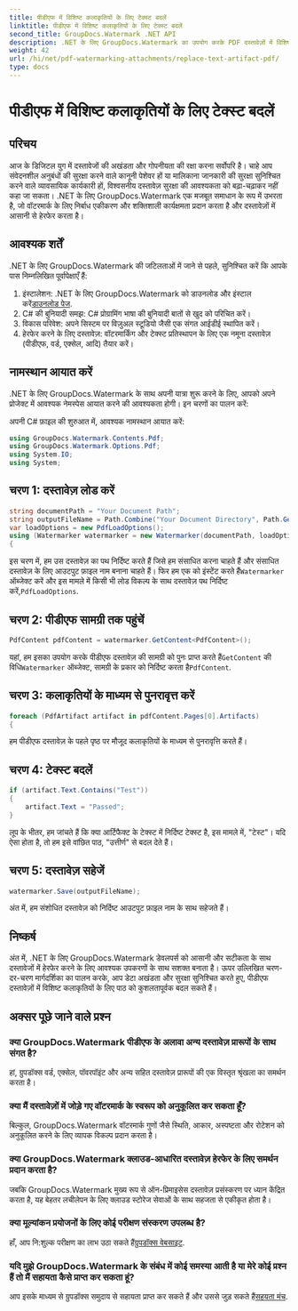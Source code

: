 ```yaml
---
title: पीडीएफ में विशिष्ट कलाकृतियों के लिए टेक्स्ट बदलें
linktitle: पीडीएफ में विशिष्ट कलाकृतियों के लिए टेक्स्ट बदलें
second_title: GroupDocs.Watermark .NET API
description: .NET के लिए GroupDocs.Watermark का उपयोग करके PDF दस्तावेज़ों में विशिष्ट कलाकृतियों के लिए टेक्स्ट को बदलने का तरीका जानें। दस्तावेज़ सुरक्षा और अखंडता को सहजता से बढ़ाएँ।
weight: 42
url: /hi/net/pdf-watermarking-attachments/replace-text-artifact-pdf/
type: docs
---
```

# पीडीएफ में विशिष्ट कलाकृतियों के लिए टेक्स्ट बदलें

## परिचय
आज के डिजिटल युग में दस्तावेजों की अखंडता और गोपनीयता की रक्षा करना सर्वोपरि है। चाहे आप संवेदनशील अनुबंधों की सुरक्षा करने वाले कानूनी पेशेवर हों या मालिकाना जानकारी की सुरक्षा सुनिश्चित करने वाले व्यावसायिक कार्यकारी हों, विश्वसनीय दस्तावेज़ सुरक्षा की आवश्यकता को बढ़ा-चढ़ाकर नहीं कहा जा सकता। .NET के लिए GroupDocs.Watermark एक मजबूत समाधान के रूप में उभरता है, जो वॉटरमार्क के लिए निर्बाध एकीकरण और शक्तिशाली कार्यक्षमता प्रदान करता है और दस्तावेज़ों में आसानी से हेरफेर करता है।
## आवश्यक शर्तें
.NET के लिए GroupDocs.Watermark की जटिलताओं में जाने से पहले, सुनिश्चित करें कि आपके पास निम्नलिखित पूर्वापेक्षाएँ हैं:
1. इंस्टालेशन: .NET के लिए GroupDocs.Watermark को डाउनलोड और इंस्टाल करें[डाउनलोड पेज](https://releases.groupdocs.com/Watermark/net/).
2. C# की बुनियादी समझ: C# प्रोग्रामिंग भाषा की बुनियादी बातों से खुद को परिचित करें।
3. विकास परिवेश: अपने सिस्टम पर विज़ुअल स्टूडियो जैसी एक संगत आईडीई स्थापित करें।
4. हेरफेर करने के लिए दस्तावेज़: वॉटरमार्किंग और टेक्स्ट प्रतिस्थापन के लिए एक नमूना दस्तावेज़ (पीडीएफ, वर्ड, एक्सेल, आदि) तैयार करें।

## नामस्थान आयात करें
.NET के लिए GroupDocs.Watermark के साथ अपनी यात्रा शुरू करने के लिए, आपको अपने प्रोजेक्ट में आवश्यक नेमस्पेस आयात करने की आवश्यकता होगी। इन चरणों का पालन करें:

अपनी C# फ़ाइल की शुरुआत में, आवश्यक नामस्थान आयात करें:
```csharp
using GroupDocs.Watermark.Contents.Pdf;
using GroupDocs.Watermark.Options.Pdf;
using System.IO;
using System;
```
## चरण 1: दस्तावेज़ लोड करें
```csharp
string documentPath = "Your Document Path";
string outputFileName = Path.Combine("Your Document Directory", Path.GetFileName(documentPath));
var loadOptions = new PdfLoadOptions();
using (Watermarker watermarker = new Watermarker(documentPath, loadOptions))
{
```
 इस चरण में, हम उस दस्तावेज़ का पथ निर्दिष्ट करते हैं जिसे हम संसाधित करना चाहते हैं और संसाधित दस्तावेज़ के लिए आउटपुट फ़ाइल नाम बनाना चाहते हैं। फिर हम एक को इंस्टेंट करते हैं`Watermarker` ऑब्जेक्ट करें और इस मामले में किसी भी लोड विकल्प के साथ दस्तावेज़ पथ निर्दिष्ट करें,`PdfLoadOptions`.
## चरण 2: पीडीएफ सामग्री तक पहुंचें
```csharp
PdfContent pdfContent = watermarker.GetContent<PdfContent>();
```
 यहां, हम इसका उपयोग करके पीडीएफ दस्तावेज़ की सामग्री को पुनः प्राप्त करते हैं`GetContent` की विधि`Watermarker` ऑब्जेक्ट, सामग्री के प्रकार को निर्दिष्ट करता है`PdfContent`.
## चरण 3: कलाकृतियों के माध्यम से पुनरावृत्त करें
```csharp
foreach (PdfArtifact artifact in pdfContent.Pages[0].Artifacts)
{
```
हम पीडीएफ दस्तावेज़ के पहले पृष्ठ पर मौजूद कलाकृतियों के माध्यम से पुनरावृत्ति करते हैं।
## चरण 4: टेक्स्ट बदलें
```csharp
if (artifact.Text.Contains("Test"))
{
    artifact.Text = "Passed";
}
```
लूप के भीतर, हम जांचते हैं कि क्या आर्टिफैक्ट के टेक्स्ट में निर्दिष्ट टेक्स्ट है, इस मामले में, "टेस्ट"। यदि ऐसा होता है, तो हम इसे वांछित पाठ, "उत्तीर्ण" से बदल देते हैं।
## चरण 5: दस्तावेज़ सहेजें
```csharp
watermarker.Save(outputFileName);
```
अंत में, हम संशोधित दस्तावेज़ को निर्दिष्ट आउटपुट फ़ाइल नाम के साथ सहेजते हैं।

## निष्कर्ष
अंत में, .NET के लिए GroupDocs.Watermark डेवलपर्स को आसानी और सटीकता के साथ दस्तावेजों में हेरफेर करने के लिए आवश्यक उपकरणों के साथ सशक्त बनाता है। ऊपर उल्लिखित चरण-दर-चरण मार्गदर्शिका का पालन करके, आप डेटा अखंडता और सुरक्षा सुनिश्चित करते हुए, पीडीएफ दस्तावेज़ों में विशिष्ट कलाकृतियों के लिए पाठ को कुशलतापूर्वक बदल सकते हैं।
## अक्सर पूछे जाने वाले प्रश्न
### क्या GroupDocs.Watermark पीडीएफ के अलावा अन्य दस्तावेज़ प्रारूपों के साथ संगत है?
हां, ग्रुपडॉक्स वर्ड, एक्सेल, पॉवरपॉइंट और अन्य सहित दस्तावेज़ प्रारूपों की एक विस्तृत श्रृंखला का समर्थन करता है।
### क्या मैं दस्तावेज़ों में जोड़े गए वॉटरमार्क के स्वरूप को अनुकूलित कर सकता हूँ?
बिल्कुल, GroupDocs.Watermark वॉटरमार्क गुणों जैसे स्थिति, आकार, अस्पष्टता और रोटेशन को अनुकूलित करने के लिए व्यापक विकल्प प्रदान करता है।
### क्या GroupDocs.Watermark क्लाउड-आधारित दस्तावेज़ हेरफेर के लिए समर्थन प्रदान करता है?
जबकि GroupDocs.Watermark मुख्य रूप से ऑन-प्रिमाइसेस दस्तावेज़ प्रसंस्करण पर ध्यान केंद्रित करता है, यह बेहतर लचीलेपन के लिए क्लाउड स्टोरेज सेवाओं के साथ सहजता से एकीकृत होता है।
### क्या मूल्यांकन प्रयोजनों के लिए कोई परीक्षण संस्करण उपलब्ध है?
 हाँ, आप नि:शुल्क परीक्षण का लाभ उठा सकते हैं[ग्रुपडॉक्स वेबसाइट](https://releases.groupdocs.com/).
### यदि मुझे GroupDocs.Watermark के संबंध में कोई समस्या आती है या मेरे कोई प्रश्न हैं तो मैं सहायता कैसे प्राप्त कर सकता हूं?
 आप इसके माध्यम से ग्रुपडॉक्स समुदाय से सहायता प्राप्त कर सकते हैं और उससे जुड़ सकते हैं[सहयता मंच](https://forum.groupdocs.com/c/watermark/19).